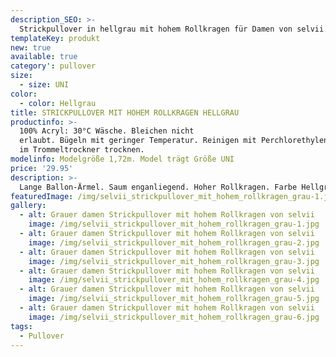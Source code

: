 ```yaml
---
description_SEO: >-
  Strickpullover in hellgrau mit hohem Rollkragen für Damen von selvii.
templateKey: produkt
new: true
available: true
category': pullover
size:
  - size: UNI
color:
  - color: Hellgrau
title: STRICKPULLOVER MIT HOHEM ROLLKRAGEN HELLGRAU
productinfo: >-
  100% Acryl: 30°C Wäsche. Bleichen nicht
  erlaubt. Bügeln mit geringer Temperatur. Reinigen mit Perchlorethylen. Nicht
  im Trommeltrockner trocknen.
modelinfo: Modelgröße 1,72m. Model trägt Größe UNI
price: '29.95'
description: >-
  Lange Ballon-Ärmel. Saum enganliegend. Hoher Rollkragen. Farbe Hellgrau.
featuredImage: /img/selvii_strickpullover_mit_hohem_rollkragen_grau-1.jpg
gallery:
  - alt: Grauer damen Strickpullover mit hohem Rollkragen von selvii
    image: /img/selvii_strickpullover_mit_hohem_rollkragen_grau-1.jpg
  - alt: Grauer damen Strickpullover mit hohem Rollkragen von selvii
    image: /img/selvii_strickpullover_mit_hohem_rollkragen_grau-2.jpg
  - alt: Grauer damen Strickpullover mit hohem Rollkragen von selvii
    image: /img/selvii_strickpullover_mit_hohem_rollkragen_grau-3.jpg
  - alt: Grauer damen Strickpullover mit hohem Rollkragen von selvii
    image: /img/selvii_strickpullover_mit_hohem_rollkragen_grau-4.jpg
  - alt: Grauer damen Strickpullover mit hohem Rollkragen von selvii
    image: /img/selvii_strickpullover_mit_hohem_rollkragen_grau-5.jpg
  - alt: Grauer damen Strickpullover mit hohem Rollkragen von selvii
    image: /img/selvii_strickpullover_mit_hohem_rollkragen_grau-6.jpg
tags:
  - Pullover
---
```


